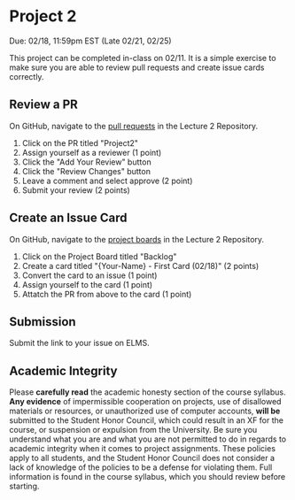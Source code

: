 # Project 2
Due: 02/18, 11:59pm EST (Late 02/21, 02/25)

This project can be completed in-class on 02/11. It is a simple exercise to make sure you are able to review pull requests and create issue cards correctly.

## Review a PR

On GitHub, navigate to the [pull requests](https://github.com/cmsc389T-spring22/lecture2/pulls) in the Lecture 2 Repository. 

1. Click on the PR titled "Project2"
2. Assign yourself as a reviewer (1 point)
3. Click the "Add Your Review" button
4. Click the "Review Changes" button
5. Leave a comment and select approve (2 point)
6. Submit your review (2 points)

## Create an Issue Card

On GitHub, navigate to the [project boards](https://github.com/cmsc389T-spring22/lecture2/projects) in the Lecture 2 Repository.

1. Click on the Project Board titled "Backlog"
2. Create a card titled "{Your-Name} - First Card (02/18)" (2 points)
3. Convert the card to an issue (1 point)
4. Assign yourself to the card (1 point)
5. Attatch the PR from above to the card (1 point)

## Submission

Submit the link to your issue on ELMS.

## Academic Integrity

Please **carefully read** the academic honesty section of the course syllabus. **Any evidence** of impermissible cooperation on projects, use of disallowed materials or resources, or unauthorized use of computer accounts, **will be** submitted to the Student Honor Council, which could result in an XF for the course, or suspension or expulsion from the University. Be sure you understand what you are and what you are not permitted to do in regards to academic integrity when it comes to project assignments. These policies apply to all students, and the Student Honor Council does not consider a lack of knowledge of the policies to be a defense for violating them. Full information is found in the course syllabus, which you should review before starting.
